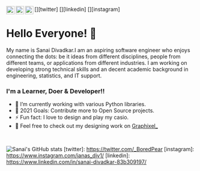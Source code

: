 [<img align="left" alt="shecoderfinally | Twitter" width="22px" src="https://cdn.jsdelivr.net/npm/simple-icons@v3/icons/twitter.svg" />][twitter]
[<img align="left" alt="shecoderfinally | LinkedIn" width="22px" src="https://cdn.jsdelivr.net/npm/simple-icons@v3/icons/linkedin.svg" />][linkedin]
[<img align="left" alt="shecoderfinally | Instagram" width="22px" src="https://cdn.jsdelivr.net/npm/simple-icons@v3/icons/instagram.svg" />][instagram]
<br>
# Hello Everyone! 👋
My name is Sanai Divadkar.I am an aspiring software engineer who enjoys connecting the dots: be it ideas from different disciplines, people from different teams, or applications from different industries. I am working on developing strong technical skills and an decent academic background in engineering, statistics, and IT support. 

### I'm a Learner, Doer & Developer!!

- 🌱 I’m currently working with various Python libraries.
- 🥅 2021 Goals: Contribute more to Open Source projects.
- ⚡ Fun fact: I love to design and play my casio.
- 🏹 Feel free to check out my designing work on <a href="https://www.instagram.com/graphixel_/">Graphixel_</a> 
<br />

![Sanai's GitHub stats](https://github-readme-stats.vercel.app/api?username=shecoderfinally&theme=nightowl&show_icons=true)
[twitter]: https://twitter.com/_BoredPear
[instagram]: https://www.instagram.com/ianas_div1/
[linkedin]: https://www.linkedin.com/in/sanai-divadkar-83b309197/

